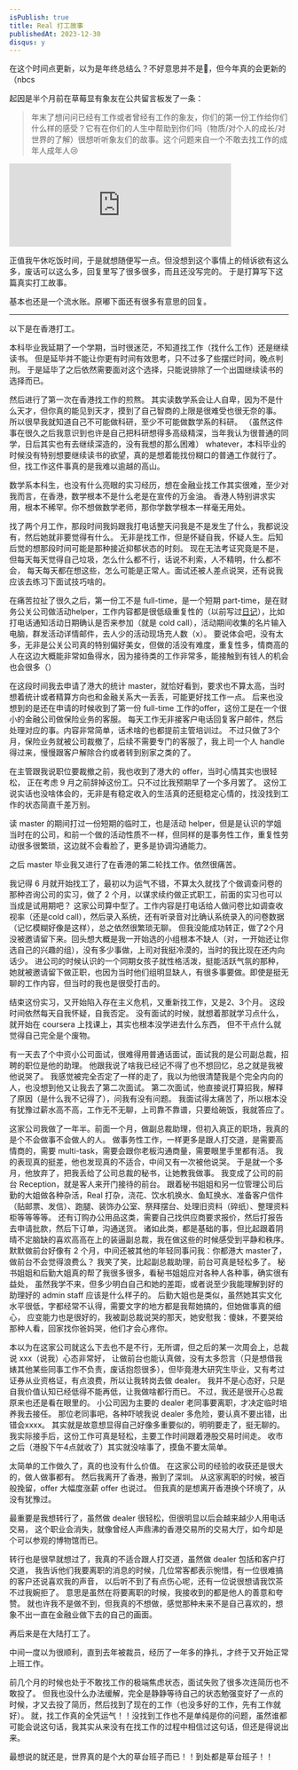 ```yaml
---
isPublish: true
title: Real 打工故事
publishedAt: 2023-12-30
disqus: y
---
```


在这个时间点更新，以为是年终总结么？不好意思并不是😬，但今年真的会更新的（nbcs

起因是半个月前在草莓显有象友在公共留言板发了一条：

> 年末了想问问已经有工作或者曾经有工作的象友，你们的第一份工作给你们什么样的感受？它有在你们的人生中帮助到你们吗（物质/对个人的成长/对世界的了解）很想听听象友们的故事。这个问题来自一个不敢去找工作的成年人成年人😢

<iframe src="https://m.cmx.im/@Troot/111576737637449003/embed" class="mastodon-embed" style="max-width: 100%; border: 0" width="400" allowfullscreen="allowfullscreen"></iframe><script src="https://m.cmx.im/embed.js" async="async"></script>

正值我午休吃饭时间，于是就想随便写一点。但没想到这个事情上的倾诉欲有这么多，废话可以这么多，回复里写了很多很多，而且还没写完的。
于是打算写下这篇真实打工故事。

基本也还是一个流水账。原嘟下面还有很多有意思的回复。

---

以下是在香港打工。

本科毕业我延期了一个学期，当时很迷茫，不知道找工作（找什么工作）还是继续读书。
但是延毕并不能让你更有时间有效思考，只不过多了些摆烂时间，晚点判刑。
于是延毕了之后依然需要面对这个选择，只能说排除了一个出国继续读书的选择而已。

然后进行了第一次在香港找工作的煎熬。
其实读数学系会让人自卑，因为不是什么天才，但你真的能见到天才，摸到了自己智商的上限是很难受也很无奈的事。
所以很早我就知道自己不可能做科研，至少不可能做数学系的科研。
（虽然这件事在很久之后我意识到也许是自己把科研想得多高级精深，当年我认为很普通的同学，日后其实也有去继续深造的，没有我想的那么困难）
whatever，本科毕业的时候没有特别想要继续读书的欲望，真的是想着能找份糊口的普通工作就行了。
但，找工作这件事真的是我难以逾越的高山。

数学系本科生，也没有什么亮眼的实习经历，想在金融业找工作其实很难，至少对我而言，在香港，数学根本不是什么老是在宣传的万金油。
香港人特别讲求实用，根本不稀罕。你不想做数学老师，那你学数学根本一样毫无用处。

找了两个月工作，那段时间我妈跟我打电话整天问我是不是发生了什么，我都说没有，然后她就非要觉得有什么。
无非是找工作，但是怀疑自我，怀疑人生。后知后觉的想那段时间可能是那种接近抑郁状态的时刻。
现在无法考证究竟是不是，但每天每天觉得自己垃圾，怎么什么都不行，话说不利索，人不精明，什么都不会，
每天每天都在想这些，怎么可能是正常人。面试还被人差点说哭，还有说我应该去练习下面试技巧啥的。

在痛苦拉扯了很久之后，第一份工不是 full-time，是一个短期 part-time，是在财务公关公司做活动helper，工作内容都是很低级重复性的（以前写过[日记](./2012-03-30-emo/)），比如打电话通知活动日期确认是否来参加（就是 cold call），活动期间收集的名片输入电脑，群发活动详情邮件，去人少的活动现场充人数（x）。
要说体会吧，没有太多，无非是公关公司真的特别偏好美女，但做的活没有难度，重复性多，情商高的人在这边大概能非常如鱼得水，因为接待类的工作非常多，能接触到有钱人的机会也会很多（）

在这段时间我去申请了港大的统计 master，就恰好看到，要求也不算太高，当时想着统计或者精算方向也和金融关系大一丢丢，可能更好找工作一点。
后来也没想到的是还在申请的时候收到了第一份 full-time 工作的offer，这份工是在一个很小的金融公司做保险业务的客服。
每天工作无非接客户电话回复客户邮件，然后处理对应的事。内容非常简单，话术啥的也都提前主管培训过。
不过只做了3个月，保险业务就被公司裁撤了，后续不需要专门的客服了，我上司一个人 handle 得过来，慢慢跟客户解除合约或者转到别家之类的了。

在主管跟我说职位要裁撤之前，我也收到了港大的 offer，当时心情其实也很轻松，
正在考虑 9 月之前辞掉这份工。只不过比我预期早了一个多月罢了。
这份工说实话也没啥体会的，无非是有稳定收入的生活真的还挺稳定心情的，找没找到工作的状态简直千差万别。

读 master 的期间打过一份短期的临时工，也是活动 helper，但是是认识的学姐当时在的公司，和前一个做的活动性质不一样，但同样的是事务性工作，重复性劳动很多很繁琐，这边就不会看脸了，更多是协调沟通能力。

之后 master 毕业我又进行了在香港的第二轮找工作。依然很痛苦。

我记得 6 月就开始找工了，最初以为运气不错，不算太久就找了个做调查问卷的那种咨询公司的实习，做了 2 个月，以谋求续约做正式职工，前面的实习也可以当成是试用期吧？
这家公司算中型了。工作内容是打电话给人做问卷比如调查收视率（还是cold call），然后录入系统，还有听录音对比确认系统录入的问卷数据（记忆模糊好像是这样），总之依然很繁琐无聊。
但我没能成功转正，做了2个月没被邀请留下来。回头想大概是我一开始选的小组根本不缺人（对，一开始还让你选自己的兴趣的组），没有多少事做，上司对我挺冷漠的，当时的我比现在还内向话少。
进公司的时候认识的一个同期女孩子就性格活泼，挺能活跃气氛的那种，她就被邀请留下做正职，也因为当时他们组明显缺人，有很多事要做。即使是挺无聊的工作内容，但当时的我也是很受打击的。

结束这份实习，又开始陷入存在主义危机，又重新找工作，又是2、3个月。
这段时间依然每天自我怀疑，自我否定。
没有面试的时候，就想着那就学习点什么，就开始在 coursera 上找课上，其实也根本没学进去什么东西，
但不干点什么就觉得自己完全是个废物。

有一天去了个中资小公司面试，很难得用普通话面试，面试我的是公司副总裁，招聘的职位是他的助理。
他跟我说了啥我已经记不得了也不想回忆，总之就是我被他说哭了。
我感觉被完全否定了一样的走了，我以为他很清楚我是个完全内向的人，也没想到他又让我去了第二次面试。
第二次面试，他直接说打算招我，解释了原因（是什么我不记得了），问我有没有问题。
我面试得太痛苦了，所以根本没有犹豫过薪水高不高，工作无不无聊，上司靠不靠谱，只要给碗饭，我就答应了。

这家公司我做了一年半。前面一个月，做副总裁助理，但初入真正的职场，我真的是个不会做事不会做人的人。
做事务性工作，一样更多是跟人打交道，是需要高情商的，需要 multi-task，需要会跟你老板沟通商量，需要眼里手里都有活。
我的表现真的挺差，他也发现真的不适合，中间又有一次被他说哭。
于是就一个多月，他放弃了，把我丢给了公司总裁的秘书，让她教我做事。
我变成了公司的前台 Reception，就是客人来开门接待的前台。
跟着秘书姐姐和另一位管理公司后勤的大姐做各种杂活，Real 打杂，浇花、饮水机换水、鱼缸换水、准备客户信件（贴邮票、发信）、跑腿、装饰办公室、祭拜摆台、处理旧资料（碎纸）、整理资料柜等等等等。
还有订购办公用品这类，需要自己找供应商要求报价，然后打报告去申请批款，然后下订单，沟通送货。
诸如此类，都是基础的事，但比起跟着阴晴不定脑缺的喜欢高高在上的装逼副总裁，我在做这些的时候感受到平静和秩序。
默默做前台好像有 2 个月，中间还被其他的年轻同事问我：你都港大 master了，做前台不会觉得浪费么？
我笑了笑，比起副总裁助理，前台可真是轻松多了。
秘书姐姐和后勤大姐真的帮了我很多很多，看秘书姐姐应对各种人各种事，确实很有益处，
虽然我学不来，但多少明白自己和她的差距，或者说至少我能理解到好的助理好的 admin staff 应该是什么样子的。
后勤大姐也是类似，虽然她其实文化水平很低，字都经常不认得，需要文字的地方都是我帮她搞的，但她做事真的细心，
应变能力也是很好的，我被副总裁说哭的那天，她安慰我：傻妹，不要哭给那种人看，回家找你爸妈哭，他们才会心疼你。

本以为在这家公司就这么下去也不是不行，无所谓，但之后的某一次周会上，总裁说 xxx（说我）心态非常好，
让做前台也能认真做，没有太多怨言（只是想借我婊其他某些同事工作不负责，废话抱怨很多），但毕竟港大研究生毕业，又有考过证券从业资格证，有点浪费，所以让我转岗去做 dealer。
我并不是心态好，只是自我价值认知已经低得不能再低，让我做啥都行而已。
不过，我还是很开心总裁原来也还是看在眼里的。
小公司因为主要的 dealer 老同事要离职，才决定临时培养我去接任。
那位老同事吧，各种吓唬我说 dealer 多危险，要认真不要出错，出错会xxxx。
其实就是故意想显得自己好像多重要似的，明明要走了，挺无聊的。
我实际接手后，这份工作可真是轻松，主要工作时间跟着港股交易时间走。
收市之后（港股下午4点就收了）其实就没啥事了，摸鱼不要太简单。

太简单的工作做久了，真的也没有什么价值。
在这家公司的经验的收获还是很大的，做人做事都有。
然后我离开了香港，搬到了深圳。
从这家离职的时候，被百般挽留，offer 大幅度涨薪 offer 也说过。
但我真的是想离开香港换个环境了，从没有犹豫过。

最重要是我想转行了，虽然做 dealer 很轻松，但很明显以后会越来越少人用电话交易，
这个职业会消失，就像曾经人声鼎沸的香港交易所的交易大厅，如今却是个可以参观的博物馆而已。

转行也是很早就想过了，我真的不适合跟人打交道，虽然做 dealer 包括和客户打交道，
我告诉他们我要离职的消息的时候，几位常客都表示惋惜，有一位很难搞的客户还说喜欢我的声音，
以后听不到了有点伤心呢，还有一位说很想请我饮茶不过我婉拒了。
意思是虽然在将要离职的时候，我接收到的都是他人的善意和夸赞。
就也许我不是做不到，但我真的不想做，感觉那种未来不是自己喜欢的，想象不出一直在金融业做下去的自己的画面。

再后来是在大陆打工了。

中间一度以为很顺利，直到去年被裁员，经历了一年多的挣扎，才终于又开始正常上班工作。

前几个月的时候也处于不敢找工作的极端焦虑状态，面试失败了很多次连简历也不敢投了。
但我也没什么办法缓解，完全是静静等待自己的状态勉强变好了一点的时候，才又去投了简历，然后找到了现在的工作（也没多好的工作，先有工作就好）。
就，找工作真的全凭运气！！没找到工作也不是单纯是你的问题，虽然谁都可能会说这句话，我其实从来没有在找工作的过程中相信过这句话，但还是得说出来。

最想说的就还是，世界真的是个大的草台班子而已！！到处都是草台班子！！
